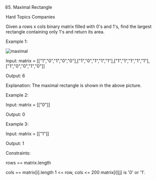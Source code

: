 85. Maximal Rectangle
    
Hard
Topics
Companies

Given a rows x cols binary matrix filled with 0's and 1's, find the largest rectangle containing only 1's and return its area.


Example 1:

![maximal](https://github.com/AnkitPorwal04/LeetCode/assets/96345105/c7b19bd5-380d-4c86-8dc4-96495f18e720)

Input: matrix = [["1","0","1","0","0"],["1","0","1","1","1"],["1","1","1","1","1"],["1","0","0","1","0"]]

Output: 6

Explanation: The maximal rectangle is shown in the above picture.

Example 2:

Input: matrix = [["0"]]

Output: 0

Example 3:

Input: matrix = [["1"]]

Output: 1
 

Constraints:

rows == matrix.length

cols == matrix[i].length
1 <= row, cols <= 200
matrix[i][j] is '0' or '1'.
